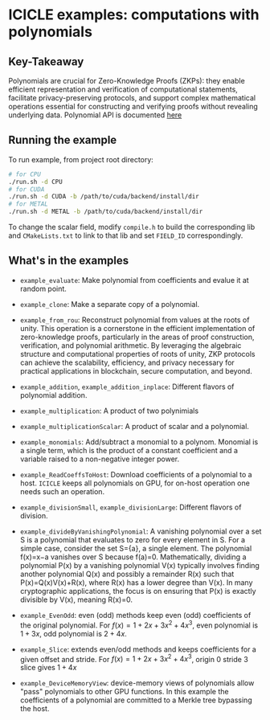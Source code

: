 # ICICLE examples: computations with polynomials

## Key-Takeaway

Polynomials are crucial for Zero-Knowledge Proofs (ZKPs): they enable efficient representation and verification of computational statements, facilitate privacy-preserving protocols, and support complex mathematical operations essential for constructing and verifying proofs without revealing underlying data. Polynomial API is documented [here](https://dev.ingonyama.com/icicle/polynomials/overview)

## Running the example

To run example, from project root directory:

```sh
# for CPU
./run.sh -d CPU
# for CUDA
./run.sh -d CUDA -b /path/to/cuda/backend/install/dir
# for METAL
./run.sh -d METAL -b /path/to/cuda/backend/install/dir
```

To change the scalar field, modify `compile.h` to build the corresponding lib and `CMakeLists.txt` to link to that lib and set `FIELD_ID` correspondingly.

## What's in the examples

- `example_evaluate`: Make polynomial from coefficients and evalue it at random point.

- `example_clone`: Make a separate copy of a polynomial.

- `example_from_rou`: Reconstruct polynomial from values at the roots of unity. This operation is a cornerstone in the efficient implementation of zero-knowledge proofs, particularly in the areas of proof construction, verification, and polynomial arithmetic. By leveraging the algebraic structure and computational properties of roots of unity, ZKP protocols can achieve the scalability, efficiency, and privacy necessary for practical applications in blockchain, secure computation, and beyond.

- `example_addition`, `example_addition_inplace`: Different flavors of polynomial addition.

- `example_multiplication`: A product of two polynimials

- `example_multiplicationScalar`: A product of scalar and a polynomial.

- `example_monomials`: Add/subtract a monomial to a polynom. Monomial is a single term, which is the product of a constant coefficient and a variable raised to a non-negative integer power.

- `example_ReadCoeffsToHost`: Download coefficients of a polynomial to a host. `ICICLE` keeps all polynomials on GPU, for on-host operation one needs such an operation.

- `example_divisionSmall`, `example_divisionLarge`: Different flavors of division.

- `example_divideByVanishingPolynomial`: A vanishing polynomial over a set S is a polynomial that evaluates to zero for every element in S. For a simple case, consider the set S={a}, a single element. The polynomial f(x)=x−a vanishes over S because f(a)=0. Mathematically, dividing a polynomial P(x) by a vanishing polynomial V(x) typically involves finding another polynomial Q(x) and possibly a remainder R(x) such that P(x)=Q(x)V(x)+R(x), where R(x) has a lower degree than V(x). In many cryptographic applications, the focus is on ensuring that P(x) is exactly divisible by V(x), meaning R(x)=0.

- `example_EvenOdd`: even (odd) methods keep even (odd) coefficients of the original polynomial. For $f(x) = 1+2x+3x^2+4x^3$, even polynomial is $1+3x$, odd polynomial is $2+4x$.

- `example_Slice`: extends even/odd methods and keeps coefficients for a given offset and stride. For $f(x) = 1+2x+3x^2+4x^3$, origin 0 stride 3 slice gives $1+4x$

- `example_DeviceMemoryView`: device-memory views of polynomials allow "pass" polynomials to other GPU functions. In this example the coefficients of a polynomial are committed to a Merkle tree bypassing the host.
